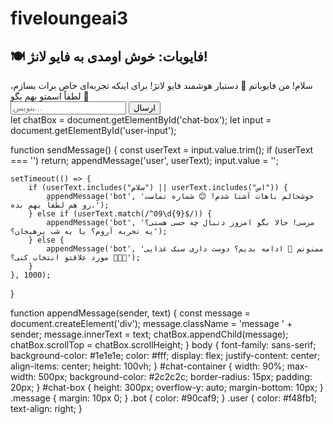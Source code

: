 # fiveloungeai3
<!DOCTYPE html>
<html lang="fa">
<head>
    <meta charset="UTF-8">
    <title>فایوبات - دستیار شخصی شما در فایو لانژ</title>
    <link rel="stylesheet" href="style.css">
</head>
<body>
    <div id="chat-container">
        <h2>🍽️ فایوبات: خوش اومدی به فایو لانژ!</h2>
        <div id="chat-box">
            <div class="message bot">سلام! من فایوباتم 🤖 دستیار هوشمند فایو لانژ! برای اینکه تجربه‌ای خاص برات بسازم، لطفاً اسمتو بهم بگو 🙏</div>
        </div>
        <input type="text" id="user-input" placeholder="بنویس..." />
        <button onclick="sendMessage()">ارسال</button>
    </div>
    <script src="script.js"></script>
</body>
</html>
let chatBox = document.getElementById('chat-box');
let input = document.getElementById('user-input');

function sendMessage() {
    const userText = input.value.trim();
    if (userText === '') return;
    appendMessage('user', userText);
    input.value = '';

    setTimeout(() => {
        if (userText.includes("سلام") || userText.includes("اس")) {
            appendMessage('bot', 'خوشحالم باهات آشنا شدم! 😊 شماره تماست رو هم لطفاً بهم بده.');
        } else if (userText.match(/^09\d{9}$/)) {
            appendMessage('bot', 'مرسی! حالا بگو امروز دنبال چه حسی هستی؟ یه تجربه آروم؟ یا یه شب پرهیجان؟');
        } else {
            appendMessage('bot', 'ممنونم 🌟 ادامه بدیم؟ دوست داری سبک غذایی مورد علاقتو انتخاب کنی؟ 🍕🥗🍗');
        }
    }, 1000);
}

function appendMessage(sender, text) {
    const message = document.createElement('div');
    message.className = 'message ' + sender;
    message.innerText = text;
    chatBox.appendChild(message);
    chatBox.scrollTop = chatBox.scrollHeight;
}
body {
    font-family: sans-serif;
    background-color: #1e1e1e;
    color: #fff;
    display: flex;
    justify-content: center;
    align-items: center;
    height: 100vh;
}
#chat-container {
    width: 90%;
    max-width: 500px;
    background-color: #2c2c2c;
    border-radius: 15px;
    padding: 20px;
}
#chat-box {
    height: 300px;
    overflow-y: auto;
    margin-bottom: 10px;
}
.message {
    margin: 10px 0;
}
.bot {
    color: #90caf9;
}
.user {
    color: #f48fb1;
    text-align: right;
}

